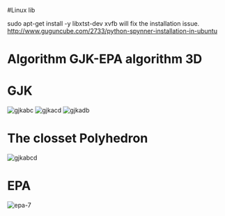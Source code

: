 
#Linux lib

sudo apt-get install -y libxtst-dev xvfb will fix the installation issue.
http://www.guguncube.com/2733/python-spynner-installation-in-ubuntu


# Algorithm GJK-EPA algorithm 3D 

# GJK
![gjkabc](https://user-images.githubusercontent.com/10780778/36461372-b0c46208-16c5-11e8-8de9-b1cb58772a17.png)
![gjkacd](https://user-images.githubusercontent.com/10780778/36461342-87525326-16c5-11e8-8291-76997afa22d4.png)
![gjkadb](https://user-images.githubusercontent.com/10780778/36461392-cff5df26-16c5-11e8-8d1c-9621be6f7fa7.png)

# The closset Polyhedron 
![gjkabcd](https://user-images.githubusercontent.com/10780778/36461416-f39d6098-16c5-11e8-851d-92d3705ed71b.png)

# EPA
![epa-7](https://user-images.githubusercontent.com/10780778/36461541-c0ebf91a-16c6-11e8-88e7-2d7abebe0897.png)
